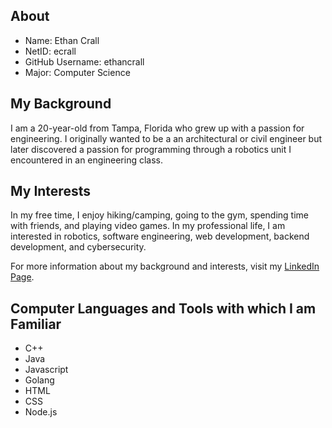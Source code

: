 ## About

* Name: Ethan Crall
* NetID: ecrall
* GitHub Username: ethancrall
* Major: Computer Science

## My Background

I am a 20-year-old from Tampa, Florida who grew up with a passion for engineering. I originally wanted to be a an architectural or civil engineer but later discovered a passion for programming through a robotics unit I encountered in an engineering class.

## My Interests

In my free time, I enjoy hiking/camping, going to the gym, spending time with friends, and playing video games. In my professional life, I am interested in robotics, software engineering, web development, backend development, and cybersecurity. 

For more information about my background and interests, visit my [LinkedIn Page](https://www.linkedin.com/in/ethan-crall/).

## Computer Languages and Tools with which I am Familiar

* C++
* Java
* Javascript
* Golang
* HTML
* CSS
* Node.js

